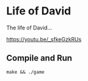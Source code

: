 # Life of David

The life of David... 

https://youtu.be/_sfkeGzkRUs

## Compile and Run
`make && ./game`

